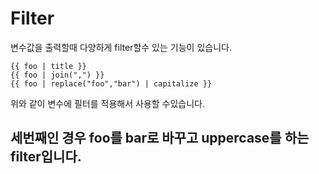 # Filter

변수값을 출력할때 다양하게 filter할수 있는 기능이 있습니다.

```
{{ foo | title }}
{{ foo | join(",") }}
{{ foo | replace("foo","bar") | capitalize }}
```

위와 같이 변수에 필터를 적용해서 사용할 수있습니다.

## 세번째인 경우 foo를 bar로 바꾸고 uppercase를 하는 filter입니다. 